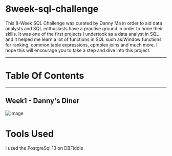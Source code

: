 # 8week-sql-challenge
This 8-Week SQL Challenge was curated by Danny Ma in order to aid data analysts and SQL enthusiasts have a practise ground in order to hone their skills. It was one of the first projects I undertook as a data analyst in SQL and it helped me learn a lot of functions in SQL such as:Window functions for ranking, common table expressions, cpmplex joins and much more. I hope this will encourage you to take a step and dive into this project.

---
# Table Of Contents
---
## Week1 - Danny's Diner
![image](https://github.com/khrysteen/8week-sql-challenge/assets/114884411/fd651868-385a-4eff-99d2-7c3158fffcff)

# Tools Used
I used the PostgreSql 13 on DBFiddle
